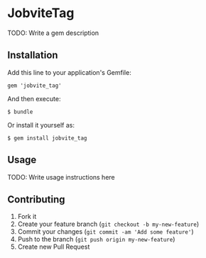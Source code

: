 # JobviteTag

TODO: Write a gem description

## Installation

Add this line to your application's Gemfile:

    gem 'jobvite_tag'

And then execute:

    $ bundle

Or install it yourself as:

    $ gem install jobvite_tag

## Usage

TODO: Write usage instructions here

## Contributing

1. Fork it
2. Create your feature branch (`git checkout -b my-new-feature`)
3. Commit your changes (`git commit -am 'Add some feature'`)
4. Push to the branch (`git push origin my-new-feature`)
5. Create new Pull Request
